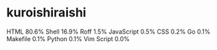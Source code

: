 # kuroishiraishi
HTML              80.6%
Shell             16.9%
Roff              1.5%
JavaScript        0.5%
CSS               0.2%
Go                0.1%
Makefile          0.1%
Python            0.1%
Vim Script        0.0%
